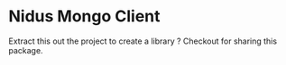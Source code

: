 # Nidus Mongo Client

Extract this out the project to create a library ? Checkout for sharing this package.
